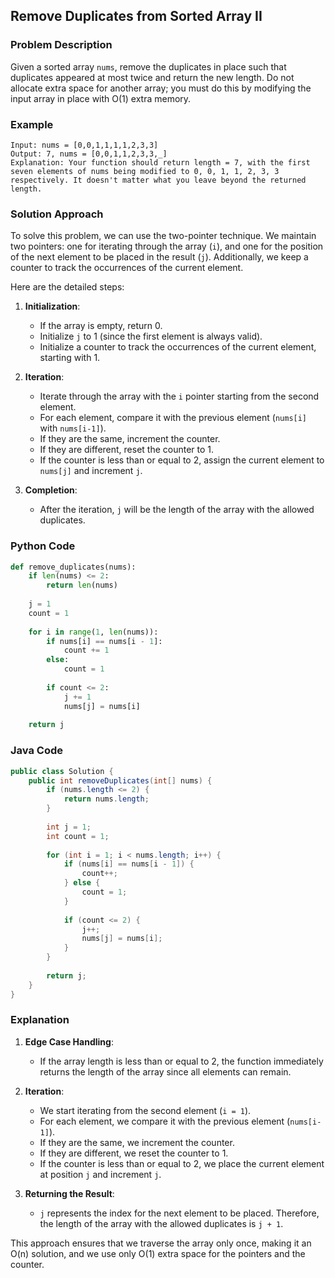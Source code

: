 ## Remove Duplicates from Sorted Array II

### Problem Description
Given a sorted array `nums`, remove the duplicates in place such that duplicates appeared at most twice and return the new length. Do not allocate extra space for another array; you must do this by modifying the input array in place with O(1) extra memory.

### Example
```
Input: nums = [0,0,1,1,1,1,2,3,3]
Output: 7, nums = [0,0,1,1,2,3,3,_]
Explanation: Your function should return length = 7, with the first seven elements of nums being modified to 0, 0, 1, 1, 2, 3, 3 respectively. It doesn't matter what you leave beyond the returned length.
```

### Solution Approach
To solve this problem, we can use the two-pointer technique. We maintain two pointers: one for iterating through the array (`i`), and one for the position of the next element to be placed in the result (`j`). Additionally, we keep a counter to track the occurrences of the current element.

Here are the detailed steps:

1. **Initialization**:
   - If the array is empty, return 0.
   - Initialize `j` to 1 (since the first element is always valid).
   - Initialize a counter to track the occurrences of the current element, starting with 1.

2. **Iteration**:
   - Iterate through the array with the `i` pointer starting from the second element.
   - For each element, compare it with the previous element (`nums[i]` with `nums[i-1]`).
   - If they are the same, increment the counter.
   - If they are different, reset the counter to 1.
   - If the counter is less than or equal to 2, assign the current element to `nums[j]` and increment `j`.

3. **Completion**:
   - After the iteration, `j` will be the length of the array with the allowed duplicates.

### Python Code
```python
def remove_duplicates(nums):
    if len(nums) <= 2:
        return len(nums)
    
    j = 1
    count = 1
    
    for i in range(1, len(nums)):
        if nums[i] == nums[i - 1]:
            count += 1
        else:
            count = 1
        
        if count <= 2:
            j += 1
            nums[j] = nums[i]
    
    return j
```

### Java Code
```java
public class Solution {
    public int removeDuplicates(int[] nums) {
        if (nums.length <= 2) {
            return nums.length;
        }
        
        int j = 1;
        int count = 1;
        
        for (int i = 1; i < nums.length; i++) {
            if (nums[i] == nums[i - 1]) {
                count++;
            } else {
                count = 1;
            }
            
            if (count <= 2) {
                j++;
                nums[j] = nums[i];
            }
        }
        
        return j;
    }
}
```

### Explanation

1. **Edge Case Handling**:
   - If the array length is less than or equal to 2, the function immediately returns the length of the array since all elements can remain.

2. **Iteration**:
   - We start iterating from the second element (`i = 1`).
   - For each element, we compare it with the previous element (`nums[i-1]`).
   - If they are the same, we increment the counter.
   - If they are different, we reset the counter to 1.
   - If the counter is less than or equal to 2, we place the current element at position `j` and increment `j`.

3. **Returning the Result**:
   - `j` represents the index for the next element to be placed. Therefore, the length of the array with the allowed duplicates is `j + 1`.

This approach ensures that we traverse the array only once, making it an O(n) solution, and we use only O(1) extra space for the pointers and the counter.